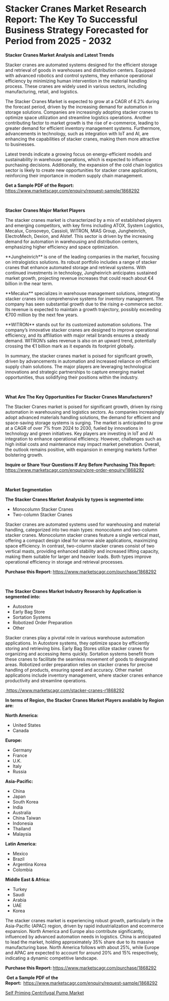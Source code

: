 <p><h1>Stacker Cranes Market Research Report: The Key To Successful Business Strategy Forecasted for Period from 2025 - 2032</h1></p><p><strong>Stacker Cranes Market Analysis and Latest Trends</strong></p>
<p><p>Stacker cranes are automated systems designed for the efficient storage and retrieval of goods in warehouses and distribution centers. Equipped with advanced robotics and control systems, they enhance operational efficiency by minimizing human intervention in the material handling process. These cranes are widely used in various sectors, including manufacturing, retail, and logistics.</p><p>The Stacker Cranes Market is expected to grow at a CAGR of 6.2% during the forecast period, driven by the increasing demand for automation in storage solutions. Companies are increasingly adopting stacker cranes to optimize space utilization and streamline logistics operations. Another contributing factor to market growth is the rise of e-commerce, leading to greater demand for efficient inventory management systems. Furthermore, advancements in technology, such as integration with IoT and AI, are enhancing the capabilities of stacker cranes, making them more attractive to businesses.</p><p>Latest trends indicate a growing focus on energy-efficient models and sustainability in warehouse operations, which is expected to influence purchasing decisions. Additionally, the expansion of the cold chain logistics sector is likely to create new opportunities for stacker crane applications, reinforcing their importance in modern supply chain management.</p></p>
<p><strong>Get a Sample PDF of the Report:&nbsp;</strong> <a href="https://www.marketscagr.com/enquiry/request-sample/1868292?utm_campaign=1999&utm_medium=2&utm_source=Github&utm_content=ia&utm_term=19022025&utm_id=stacker-cranes">https://www.marketscagr.com/enquiry/request-sample/1868292</a></p>
<p>&nbsp;</p>
<p><strong>Stacker Cranes Major Market Players</strong></p>
<p><p>The stacker cranes market is characterized by a mix of established players and emerging competitors, with key firms including ATOX, System Logistics, Mecalux, Consoveyo, Cassioli, WITRON, MIAS Group, Jungheinrich, ElectroMech, Dexion, and Alstef. This sector is driven by the increasing demand for automation in warehousing and distribution centers, emphasizing higher efficiency and space optimization.</p><p>**Jungheinrich** is one of the leading companies in the market, focusing on intralogistics solutions. Its robust portfolio includes a range of stacker cranes that enhance automated storage and retrieval systems. With continued investments in technology, Jungheinrich anticipates sustained market growth, projecting revenue increases that could reach about €4 billion in the near term.</p><p>**Mecalux** specializes in warehouse management solutions, integrating stacker cranes into comprehensive systems for inventory management. The company has seen substantial growth due to the rising e-commerce sector. Its revenue is expected to maintain a growth trajectory, possibly exceeding €700 million by the next few years.</p><p>**WITRON** stands out for its customized automation solutions. The company’s innovative stacker cranes are designed to improve operational efficiency, and its affiliation with major retail brands ensures a steady demand. WITRON’s sales revenue is also on an upward trend, potentially crossing the €1 billion mark as it expands its footprint globally.</p><p>In summary, the stacker cranes market is poised for significant growth, driven by advancements in automation and increased reliance on efficient supply chain solutions. The major players are leveraging technological innovations and strategic partnerships to capture emerging market opportunities, thus solidifying their positions within the industry.</p></p>
<p>&nbsp;</p>
<p><strong>What Are The Key Opportunities For Stacker Cranes Manufacturers?</strong></p>
<p><p>The Stacker Cranes market is poised for significant growth, driven by rising automation in warehousing and logistics sectors. As companies increasingly adopt advanced materials handling solutions, the demand for efficient and space-saving storage systems is surging. The market is anticipated to grow at a CAGR of over 7% from 2024 to 2030, fueled by innovations in technology and green initiatives. Key players are investing in IoT and AI integration to enhance operational efficiency. However, challenges such as high initial costs and maintenance may impact market penetration. Overall, the outlook remains positive, with expansion in emerging markets further bolstering growth.</p></p>
<p><strong>Inquire or Share Your Questions If Any Before Purchasing This Report:</strong> <a href="https://www.marketscagr.com/enquiry/pre-order-enquiry/1868292?utm_campaign=1999&utm_medium=2&utm_source=Github&utm_content=ia&utm_term=19022025&utm_id=stacker-cranes">https://www.marketscagr.com/enquiry/pre-order-enquiry/1868292</a></p>
<p>&nbsp;</p>
<p><strong>Market Segmentation</strong></p>
<p><strong>The Stacker Cranes Market Analysis by types is segmented into:</strong></p>
<p><ul><li>Monocolumn Stacker Cranes</li><li>Two-column Stacker Cranes</li></ul></p>
<p><p>Stacker cranes are automated systems used for warehousing and material handling, categorized into two main types: monocolumn and two-column stacker cranes. Monocolumn stacker cranes feature a single vertical mast, offering a compact design ideal for narrow aisle applications, maximizing space efficiency. In contrast, two-column stacker cranes consist of two vertical masts, providing enhanced stability and increased lifting capacity, making them suitable for larger and heavier loads. Both types improve operational efficiency in storage and retrieval processes.</p></p>
<p><strong>Purchase this Report:&nbsp;</strong><a href="https://www.marketscagr.com/purchase/1868292?utm_campaign=1999&utm_medium=2&utm_source=Github&utm_content=ia&utm_term=19022025&utm_id=stacker-cranes">https://www.marketscagr.com/purchase/1868292</a></p>
<p>&nbsp;</p>
<p><strong>The Stacker Cranes Market Industry Research by Application is segmented into:</strong></p>
<p><ul><li>Autostore</li><li>Early Bag Store</li><li>Sortation Systems</li><li>Robotized Order Preparation</li><li>Other</li></ul></p>
<p><p>Stacker cranes play a pivotal role in various warehouse automation applications. In Autostore systems, they optimize space by efficiently storing and retrieving bins. Early Bag Stores utilize stacker cranes for organizing and accessing items quickly. Sortation systems benefit from these cranes to facilitate the seamless movement of goods to designated areas. Robotized order preparation relies on stacker cranes for precise handling of products, ensuring speed and accuracy. Other market applications include inventory management, where stacker cranes enhance productivity and streamline operations.</p></p>
<p><a href="https://www.marketscagr.com/stacker-cranes-r1868292?utm_campaign=1999&utm_medium=2&utm_source=Github&utm_content=ia&utm_term=19022025&utm_id=stacker-cranes">&nbsp;https://www.marketscagr.com/stacker-cranes-r1868292</a></p>
<p><strong>In terms of Region, the Stacker Cranes Market Players available by Region are:</strong></p>
<p>
    <p> <strong> North America: </strong>
        <ul>
            <li>United States</li>
            <li>Canada</li>
        </ul>
        </p> 
    <p> <strong> Europe: </strong>
        <ul>
            <li>Germany</li>
            <li>France</li>
            <li>U.K.</li>
            <li>Italy</li>
            <li>Russia</li>
        </ul>
        </p> 
    <p> <strong> Asia-Pacific: </strong>
        <ul>
            <li>China</li>
            <li>Japan</li>
            <li>South Korea</li>
            <li>India</li>
            <li>Australia</li>
            <li>China Taiwan</li>
            <li>Indonesia</li>
            <li>Thailand</li>
            <li>Malaysia</li>
        </ul>
        </p> 
    <p> <strong> Latin America: </strong>
        <ul>
            <li>Mexico</li>
            <li>Brazil</li>
            <li>Argentina Korea</li>
            <li>Colombia</li>
        </ul>
        </p> 
    <p> <strong> Middle East & Africa: </strong>
        <ul>
            <li>Turkey</li>
            <li>Saudi</li>
            <li>Arabia</li>
            <li>UAE</li>
            <li>Korea</li>
        </ul>
    </p>
    </p>
<p><p>The stacker cranes market is experiencing robust growth, particularly in the Asia-Pacific (APAC) region, driven by rapid industrialization and ecommerce expansion. North America and Europe also contribute significantly, influenced by advanced automation needs in logistics. China is anticipated to lead the market, holding approximately 35% share due to its massive manufacturing base. North America follows with about 25%, while Europe and APAC are expected to account for around 20% and 15% respectively, indicating a dynamic competitive landscape.</p></p>
<p><strong>Purchase this Report: </strong><a href="https://www.marketscagr.com/purchase/1868292?utm_campaign=1999&utm_medium=2&utm_source=Github&utm_content=ia&utm_term=19022025&utm_id=stacker-cranes">https://www.marketscagr.com/purchase/1868292</a></p>
<p>&nbsp;<strong>Get a Sample PDF of the Report:&nbsp;&nbsp;</strong><a href="https://www.marketscagr.com/enquiry/request-sample/1868292?utm_campaign=1999&utm_medium=2&utm_source=Github&utm_content=ia&utm_term=19022025&utm_id=stacker-cranes">https://www.marketscagr.com/enquiry/request-sample/1868292</a></p>
<p><strong></strong></p>
<p><p><a href="https://github.com/tamvrosiya/Market-Research-Report-List-6/blob/main/self-priming-centrifugal-pump-market.md?utm_campaign=1999&utm_medium=2&utm_source=Github&utm_content=ia&utm_term=19022025&utm_id=stacker-cranes">Self Priming Centrifugal Pump Market</a></p></p>